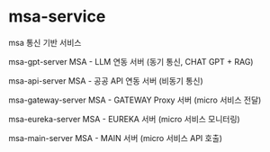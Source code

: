 # msa-service
msa 통신 기반 서비스

msa-gpt-server 
MSA - LLM 연동 서버 (동기 통신, CHAT GPT + RAG)

msa-api-server 
MSA - 공공 API 연동 서버 (비동기 통신)

msa-gateway-server 
MSA - GATEWAY Proxy 서버 (micro 서비스 전달)

msa-eureka-server
MSA - EUREKA 서버 (micro 서비스 모니터링)

msa-main-server
MSA - MAIN 서버 (micro 서비스 API 호출)
